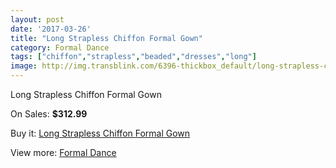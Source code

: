 ```yaml
---
layout: post
date: '2017-03-26'
title: "Long Strapless Chiffon Formal Gown"
category: Formal Dance
tags: ["chiffon","strapless","beaded","dresses","long"]
image: http://img.transblink.com/6396-thickbox_default/long-strapless-chiffon-formal-gown.jpg
---
```

Long Strapless Chiffon Formal Gown

On Sales: **$312.99**
<a href="https://www.transblink.com/en/formal-dance/2063-long-strapless-chiffon-formal-gown.html"><amp-img layout="responsive" width="600" height="600" src="//img.transblink.com/6396-thickbox_default/long-strapless-chiffon-formal-gown.jpg" alt="Long Strapless Chiffon Formal Gown 0" /></a>
<a href="https://www.transblink.com/en/formal-dance/2063-long-strapless-chiffon-formal-gown.html"><amp-img layout="responsive" width="600" height="600" src="//img.transblink.com/6397-thickbox_default/long-strapless-chiffon-formal-gown.jpg" alt="Long Strapless Chiffon Formal Gown 1" /></a>

Buy it: [Long Strapless Chiffon Formal Gown](https://www.transblink.com/en/formal-dance/2063-long-strapless-chiffon-formal-gown.html "Long Strapless Chiffon Formal Gown")

View more: [Formal Dance](https://www.transblink.com/en/6-formal-dance "Formal Dance")